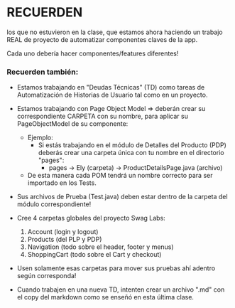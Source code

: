 # RECUERDEN

los que no estuvieron en la clase, que estamos ahora haciendo un trabajo REAL de proyecto de automatizar componentes claves de la app.

Cada uno debería hacer componentes/features diferentes!

### Recuerden también:

-   Estamos trabajando en "Deudas Técnicas" (TD) como tareas de Automatización de Historias de Usuario tal como en un proyecto.

-   Estamos trabajando con Page Object Model => deberán crear su correspondiente CARPETA con su nombre, para aplicar su PageObjectModel de su
    componente:

    -   Ejemplo:
        -   Si estás trabajando en el módulo de Detalles del Producto (PDP) deberás crear una carpeta única con tu nombre en el directorio "pages":
            -   pages -> Ely (carpeta) -> ProductDetailsPage.java (archivo)
    -   De esta manera cada POM tendrá un nombre correcto para ser importado en los Tests.

-   Sus archivos de Prueba (Test.java) deben estar dentro de la carpeta del módulo correspondiente!

-   Cree 4 carpetas globales del proyecto Swag Labs:

    1. Account (login y logout)
    2. Products (del PLP y PDP)
    3. Navigation (todo sobre el header, footer y menus)
    4. ShoppingCart (todo sobre el Cart y checkout)

-   Usen solamente esas carpetas para mover sus pruebas ahí adentro según corresponda!

-   Cuando trabajen en una nueva TD, intenten crear un archivo ".md" con el copy del markdown como se enseñó en esta última clase.
